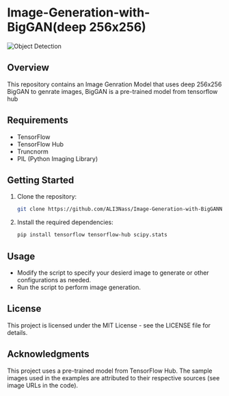 # Image-Generation-with-BigGAN(deep 256x256)

![Object Detection](https://www.tensorflow.org/static/hub/tutorials/biggan_generation_with_tf_hub_files/output_dSAyfDfnVugs_0.png)

## Overview

This repository contains an Image Genration Model that uses deep 256x256 BigGAN to genrate images, BigGAN is a pre-trained model from tensorflow hub

## Requirements

- TensorFlow
- TensorFlow Hub
- Truncnorm
- PIL (Python Imaging Library)

## Getting Started

  1. Clone the repository:

     ```bash
     git clone https://github.com/ALI3Nass/Image-Generation-with-BigGANN.git

  2. Install the required dependencies:
     ```bash
     pip install tensorflow tensorflow-hub scipy.stats 
## Usage 

- Modify the script to specify your desierd image to generate or other configurations as needed.
- Run the script to perform image generation.

## License

This project is licensed under the MIT License - see the LICENSE file for details.

## Acknowledgments

This project uses a pre-trained model from TensorFlow Hub.
The sample images used in the examples are attributed to their respective sources (see image URLs in the code).

